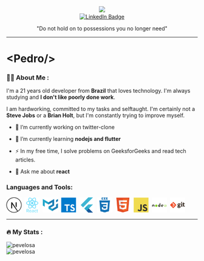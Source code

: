 <div id="header" align="center">
  <img src="https://media.giphy.com/media/M9gbBd9nbDrOTu1Mqx/giphy.gif" width="100"/>
</div>
<div id="badges" align="center">
  <a href="https://www.linkedin.com/in/pedrovelosa/"><img src="https://img.shields.io/badge/LinkedIn-blue?style=for-the-badge&logo=linkedin&logoColor=white" alt="LinkedIn Badge"/></a>
</div>
<div id="header" align="center">
  <p>"Do not hold on to possessions you no longer need"</p>
</div>

---

# &#60;Pedro&#47;&#62;

### :man_technologist: About Me :
<div id="about-me">
  
I'm a 21 years old developer from **Brazil** that loves technology. I'm always studying and **I don't like poorly done work**.  
  
I am hardworking, committed to my tasks and selftaught. I'm certainly not a **Steve Jobs** or a **Brian Holt**, but I'm constantly trying to improve myself.  

- :telescope: I’m currently working on twitter-clone

- :seedling: I’m currently learning **nodejs and flutter**

- :zap: In my free time, I solve problems on GeeksforGeeks and read tech articles.

- 💬 Ask me about **react**
</div>


### Languages and Tools:

<div id="languages-tools">
  <img src="https://github.com/devicons/devicon/blob/master/icons/nextjs/nextjs-line.svg" title="NextJs" alt="NextJs" width="40" height="40"/>&nbsp;
  <img src="https://github.com/devicons/devicon/blob/master/icons/react/react-original-wordmark.svg" title="React" alt="React" width="40" height="40"/>&nbsp;
  <img src="https://github.com/devicons/devicon/blob/master/icons/materialui/materialui-original.svg" title="Material UI" alt="Material UI" width="40"      height="40"/>&nbsp;
   <img src="https://github.com/devicons/devicon/blob/master/icons/typescript/typescript-original.svg" title="Typescript" alt="Typescript" width="40" height="40"/>&nbsp;
  <img src="https://github.com/devicons/devicon/blob/master/icons/flutter/flutter-original.svg" title="Flutter" alt="Flutter" width="40" height="40"/>&nbsp;
  <img src="https://github.com/devicons/devicon/blob/master/icons/css3/css3-plain-wordmark.svg"  title="CSS3" alt="CSS" width="40" height="40"/>&nbsp;
  <img src="https://github.com/devicons/devicon/blob/master/icons/html5/html5-original.svg" title="HTML5" alt="HTML" width="40" height="40"/>&nbsp;
  <img src="https://github.com/devicons/devicon/blob/master/icons/javascript/javascript-original.svg" title="JavaScript" alt="JavaScript" width="40" height="40"/>&nbsp;
  <img src="https://github.com/devicons/devicon/blob/master/icons/nodejs/nodejs-original-wordmark.svg" title="NodeJS" alt="NodeJS" width="40" height="40"/>&nbsp;
  <img src="https://github.com/devicons/devicon/blob/master/icons/git/git-original-wordmark.svg" title="Git" **alt="Git" width="40" height="40"/>
</div>

---

### :fire: My Stats :
<div id="stats">
  <div>
    <img src="https://github-readme-stats.vercel.app/api?username=pevelosa&show_icons=true&locale=en&theme=dark&include_all_commits=true" alt="pevelosa" height="180em"/>
  </div>
  <div>
    <img src="https://github-readme-stats.vercel.app/api/top-langs?username=pevelosa&show_icons=true&locale=en&layout=compact&theme=dark&lang_count=16" alt="pevelosa" height="180em"/> 
  </div>
</div>





